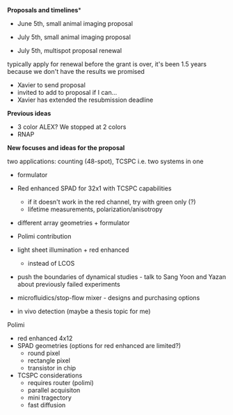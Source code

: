**Proposals and timelines***

- June 5th, small animal imaging proposal

- July 5th, small animal imaging proposal

- July 5th, multispot proposal renewal

typically apply for renewal before the grant is over, it's been 1.5 years
because we don't have the results we promised

* Xavier to send proposal
* invited to add to proposal if I can...
* Xavier has extended the resubmission deadline

**Previous ideas**

- 3 color ALEX? We stopped at 2 colors
- RNAP

**New focuses and ideas for the proposal**

two applications: counting (48-spot), TCSPC i.e. two systems in one

- formulator
- Red enhanced SPAD for 32x1 with TCSPC capabilities
  * if it doesn't work in the red channel, try with green only (?)
  * lifetime measurements, polarization/anisotropy
- different array geometries + formulator
- Polimi contribution
- light sheet illumination + red enhanced
  * instead of LCOS
- push the boundaries of dynamical studies - talk to Sang Yoon and Yazan about
  previously failed experiments
- microfluidics/stop-flow mixer - designs and purchasing options


- in vivo detection (maybe a thesis topic for me)

Polimi

* red enhanced 4x12
* SPAD geometries (options for red enhanced are limited?)
  - round pixel
  - rectangle pixel
  - transistor in chip
* TCSPC considerations
  - requires router (polimi)
  - parallel acquisiton
  - mini tragectory
  - fast diffusion
